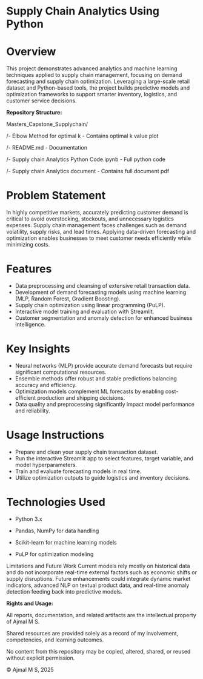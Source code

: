 # Supply Chain Analytics Using Python

# Overview

This project demonstrates advanced analytics and machine learning techniques applied to supply chain management, focusing on demand forecasting and supply chain optimization. Leveraging a large-scale retail dataset and Python-based tools, the project builds predictive models and optimization frameworks to support smarter inventory, logistics, and customer service decisions.

**Repository Structure:**

Masters_Capstone_Supplychain/

/- Elbow Method for optimal k - Contains optimal k value plot

/- README.md - Documentation

/- Supply chain Analytics Python Code.ipynb - Full python code

/- Supply chain Analytics document - Contains full document pdf

# Problem Statement
In highly competitive markets, accurately predicting customer demand is critical to avoid overstocking, stockouts, and unnecessary logistics expenses. Supply chain management faces challenges such as demand volatility, supply risks, and lead times. Applying data-driven forecasting and optimization enables businesses to meet customer needs efficiently while minimizing costs.

# Features

- Data preprocessing and cleansing of extensive retail transaction data.
- Development of demand forecasting models using machine learning (MLP, Random Forest, Gradient Boosting).
- Supply chain optimization using linear programming (PuLP).
- Interactive model training and evaluation with Streamlit.
- Customer segmentation and anomaly detection for enhanced business intelligence.

# Key Insights

- Neural networks (MLP) provide accurate demand forecasts but require significant computational resources.
- Ensemble methods offer robust and stable predictions balancing accuracy and efficiency.
- Optimization models complement ML forecasts by enabling cost-efficient production and shipping decisions.
- Data quality and preprocessing significantly impact model performance and reliability.

# Usage Instructions

- Prepare and clean your supply chain transaction dataset.
- Run the interactive Streamlit app to select features, target variable, and model hyperparameters.
- Train and evaluate forecasting models in real time.
- Utilize optimization outputs to guide logistics and inventory decisions.

# Technologies Used

- Python 3.x

- Pandas, NumPy for data handling

- Scikit-learn for machine learning models

- PuLP for optimization modeling

Limitations and Future Work
Current models rely mostly on historical data and do not incorporate real-time external factors such as economic shifts or supply disruptions. Future enhancements could integrate dynamic market indicators, advanced NLP on textual product data, and real-time anomaly detection feeding back into predictive models.

**Rights and Usage:**

All reports, documentation, and related artifacts are the intellectual property of Ajmal M S.

Shared resources are provided solely as a record of my involvement, competencies, and learning outcomes.

No content from this repository may be copied, altered, shared, or reused without explicit permission.

© Ajmal M S, 2025
